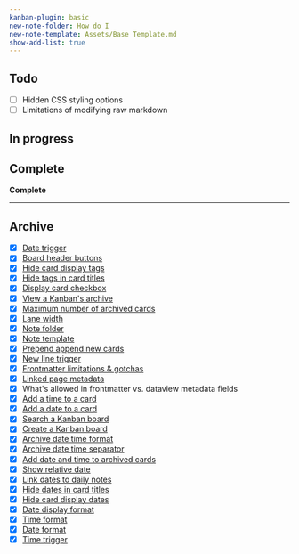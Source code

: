 ```yaml
---
kanban-plugin: basic
new-note-folder: How do I
new-note-template: Assets/Base Template.md
show-add-list: true
---
```


## Todo

* [ ] Hidden CSS styling options
* [ ] Limitations of modifying raw markdown

## In progress

## Complete

**Complete**

---

## Archive

* [x] [Date trigger](Settings/Date%20trigger.md)
* [x] [Board header buttons](Settings/Board%20Header%20Buttons.md)
* [x] [Hide card display tags](Settings/Hide%20card%20display%20tags.md)
* [x] [Hide tags in card titles](Settings/Hide%20tags%20in%20card%20titles.md)
* [x] [Display card checkbox](Settings/Display%20card%20checkbox.md)
* [x] [View a Kanban's archive](How%20do%20I/View%20a%20Kanban's%20archive.md)
* [x] [Maximum number of archived cards](Settings/Maximum%20number%20of%20archived%20cards.md)
* [x] [Lane width](Settings/Lane%20width.md)
* [x] [Note folder](Settings/Note%20folder.md)
* [x] [Note template](Settings/Note%20template.md)
* [x] [Prepend append new cards](Settings/Prepend%20append%20new%20cards.md)
* [x] [New line trigger](Settings/New%20line%20trigger.md)
* [x] [Frontmatter limitations & gotchas](FAQs/Frontmatter%20limitations%20&%20gotchas.md)
* [x] [Linked page metadata](Settings/Linked%20page%20metadata.md)
* [x] What's allowed in frontmatter vs. dataview metadata fields
* [x] [Add a time to a card](How%20do%20I/Add%20a%20time%20to%20a%20card.md)
* [x] [Add a date to a card](How%20do%20I/Add%20a%20date%20to%20a%20card.md)
* [x] [Search a Kanban board](How%20do%20I/Search%20a%20Kanban%20board.md)
* [x] [Create a Kanban board](How%20do%20I/Create%20a%20Kanban%20board.md)
* [x] [Archive date time format](Settings/Archive%20date%20time%20format.md)
* [x] [Archive date time separator](Settings/Archive%20date%20time%20separator.md)
* [x] [Add date and time to archived cards](Settings/Add%20date%20and%20time%20to%20archived%20cards.md)
* [x] [Show relative date](Settings/Show%20relative%20date.md)
* [x] [Link dates to daily notes](Settings/Link%20dates%20to%20daily%20notes.md)
* [x] [Hide dates in card titles](Settings/Hide%20dates%20in%20card%20titles.md)
* [x] [Hide card display dates](Settings/Hide%20card%20display%20dates.md)
* [x] [Date display format](Settings/Date%20display%20format.md)
* [x] [Time format](Settings/Time%20format.md)
* [x] [Date format](Settings/Date%20format.md)
* [x] [Time trigger](Settings/Time%20trigger.md)
